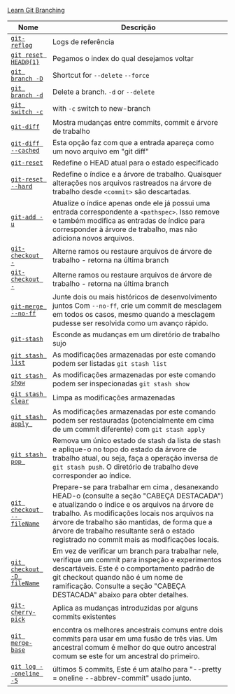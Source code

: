 
[Learn Git Branching](https://learngitbranching.js.org/?locale=pt_BR)

| Nome | Descrição |
| ------ | ------ |
| [`git-reflog`](https://git-scm.com/docs/git-reflog) | Logs de referência |
| [`git reset HEAD@{1}`](https://git-scm.com/docs/git-reflog) | Pegamos o index do qual desejamos voltar |
| [`git branch -D`]() | Shortcut for `--delete` `--force` |
|[`git branch -d`]() | Delete a branch. `-d` or `--delete` |
|[`git switch -c`]() | with `-c` switch to new-branch |
| [`git-diff`]() | Mostra mudanças entre commits, commit e árvore de trabalho |
| [`git-diff --cached`]() | Esta opção faz com que a entrada apareça como um novo arquivo em "git diff" |
| [`git-reset`]() | Redefine o HEAD atual para o estado especificado |
| [`git-reset --hard`]() | Redefine o índice e a árvore de trabalho. Quaisquer alterações nos arquivos rastreados na árvore de trabalho desde `<commit>` são descartadas. |
| [`git-add -u`]() | Atualize o índice apenas onde ele já possui uma entrada correspondente a `<pathspec>`. Isso remove e também modifica as entradas de índice para corresponder à árvore de trabalho, mas não adiciona novos arquivos. |
| [`git-checkout -`]() | Alterne ramos ou restaure arquivos de árvore de trabalho - retorna na última branch |
| [`git-checkout -`]() | Alterne ramos ou restaure arquivos de árvore de trabalho - retorna na última branch |
| [`git-merge --no-ff`]() | Junte dois ou mais históricos de desenvolvimento juntos Com `--no-ff`, crie um commit de mesclagem em todos os casos, mesmo quando a mesclagem pudesse ser resolvida como um avanço rápido. |
| [`git-stash`]() | Esconde as mudanças em um diretório de trabalho sujo |
| [`git stash list`]() | As modificações armazenadas por este comando podem ser listadas `git stash list` |
| [`git stash show`]() | As modificações armazenadas por este comando podem ser inspecionadas `git stash show` |
| [`git stash clear`]() | Limpa as modificações armazenadas |
| [`git stash apply `]() | As modificações armazenadas por este comando podem ser restauradas (potencialmente em cima de um commit diferente) com `git stash apply` |
| [`git stash pop `]() | Remova um único estado de stash da lista de stash e aplique-o no topo do estado da árvore de trabalho atual, ou seja, faça a operação inversa de `git stash push`. O diretório de trabalho deve corresponder ao índice. |
| [`git checkout -- fileName`](https://git-scm.com/docs/git-checkout) | Prepare-se para trabalhar em cima <commit>, desanexando HEAD-o (consulte a seção "CABEÇA DESTACADA") e atualizando o índice e os arquivos na árvore de trabalho. As modificações locais nos arquivos na árvore de trabalho são mantidas, de forma que a árvore de trabalho resultante será o estado registrado no commit mais as modificações locais. |
| [`git checkout -D fileName`](https://git-scm.com/docs/git-checkout) | Em vez de verificar um branch para trabalhar nele, verifique um commit para inspeção e experimentos descartáveis. Este é o comportamento padrão de git checkout <commit>quando <commit>não é um nome de ramificação. Consulte a seção "CABEÇA DESTACADA" abaixo para obter detalhes. |
| [`git-cherry-pick`](https://git-scm.com/docs/git-cherry-pick) | Aplica as mudanças introduzidas por alguns commits existentes |
| [`git merge-base`](https://git-scm.com/docs/git-cherry-pick) | encontra os melhores ancestrais comuns entre dois commits para usar em uma fusão de três vias. Um ancestral comum é melhor do que outro ancestral comum se este for um ancestral do primeiro. |
|[`git log --oneline -5`](https://chris.beams.io/posts/git-commit/)| últimos 5 commits, Este é um atalho para "--pretty = oneline --abbrev-commit" usado junto. |
